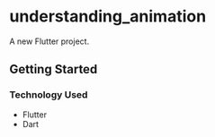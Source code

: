 # understanding_animation

A new Flutter project.

## Getting Started

### Technology Used

* Flutter
* Dart
